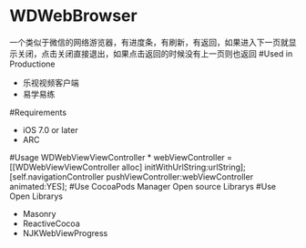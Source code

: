 # WDWebBrowser
一个类似于微信的网络游览器，有进度条，有刷新，有返回，如果进入下一页就显示关闭，点击关闭直接退出，如果点击返回的时候没有上一页则也返回
#Used in Productione
  * 乐视视频客户端
  * 易学易练
  
#Requirements
  * iOS 7.0 or later
  * ARC

#Usage
  WDWebViewViewController * webViewController = [[WDWebViewViewController alloc] initWithUrlString:urlString];
  [self.navigationController pushViewController:webViewController animated:YES];
#Use CocoaPods Manager Open source Librarys
#Use Open Librarys
  * Masonry
  * ReactiveCocoa
  * NJKWebViewProgress
